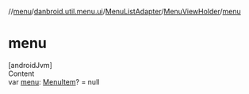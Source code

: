 //[menu](../../../index.md)/[danbroid.util.menu.ui](../../index.md)/[MenuListAdapter](../index.md)/[MenuViewHolder](index.md)/[menu](menu.md)



# menu  
[androidJvm]  
Content  
var [menu](menu.md): [MenuItem](../../../danbroid.util.menu/-menu-item/index.md)? = null  



